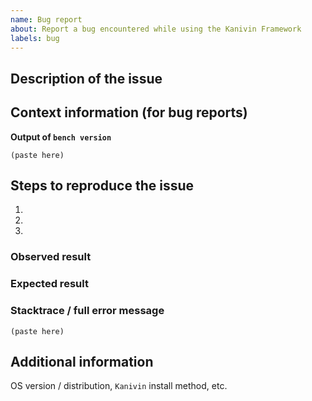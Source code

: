 ```yaml
---
name: Bug report
about: Report a bug encountered while using the Kanivin Framework
labels: bug
---
```


<!--
Welcome to the Kanivin Framework issue tracker! Before creating an issue, please heed the following:

1. This tracker should only be used to report bugs and request features / enhancements to Kanivin
    - For questions and general support, use https://stackoverflow.com/questions/tagged/kanivin
    - For documentation issues, refer to https://kanivinframework.com/docs/user/en or the developer cheetsheet https://github.com/kanivin/kanivin/wiki/Developer-Cheatsheet
2. Use the search function before creating a new issue. Duplicates will be closed and directed to
   the original discussion.
3. When making a bug report, make sure you provide all required information. The easier it is for
   maintainers to reproduce, the faster it'll be fixed.
4. If you think you know what the reason for the bug is, share it with us. Maybe put in a PR 😉
-->

## Description of the issue

## Context information (for bug reports)

**Output of `bench version`**
```
(paste here)
```

## Steps to reproduce the issue

1.
2.
3.

### Observed result

### Expected result

### Stacktrace / full error message

```
(paste here)
```

## Additional information

OS version / distribution, `Kanivin` install method, etc.
